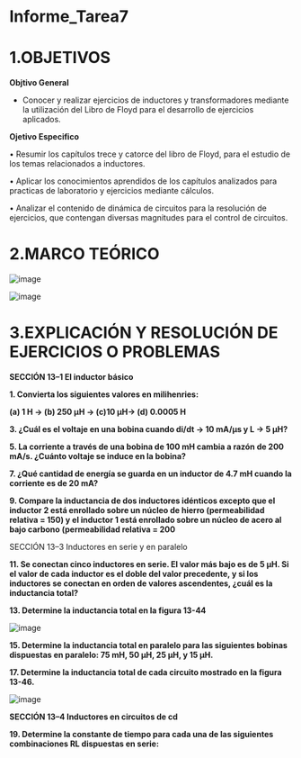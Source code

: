 # Informe_Tarea7

# **1.OBJETIVOS**

**Objtivo  General**

* Conocer y realizar ejercicios de inductores y transformadores mediante la utilización del Libro de Floyd para el desarrollo de ejercicios aplicados.
 
**Ojetivo Especifico**

• Resumir los capítulos trece y catorce del libro de Floyd, para el estudio de los temas relacionados a inductores.

• Aplicar los conocimientos aprendidos de los capítulos analizados para practicas de laboratorio y ejercicios mediante cálculos.

• Analizar el contenido de dinámica de circuitos para la resolución de ejercicios, que contengan diversas magnitudes para el control de circuitos.

# **2.MARCO TEÓRICO**

![image](https://user-images.githubusercontent.com/105617383/184255028-054612b9-dccf-4af4-baa9-2062b4f5026f.png)

![image](https://user-images.githubusercontent.com/105617383/184258845-a5b72547-6fef-49b1-86ce-9d3db2999edf.png)

# **3.EXPLICACIÓN Y RESOLUCIÓN DE EJERCICIOS O PROBLEMAS**

**SECCIÓN 13–1 El inductor básico**

**1. Convierta los siguientes valores en milihenries:**

**(a) 1 H → (b) 250 μH → (c)10 μH→ (d) 0.0005 H**

**3. ¿Cuál es el voltaje en una bobina cuando di/dt →  10 mA/μs y L →  5 μH?**

**5. La corriente a través de una bobina de 100 mH cambia a razón de 200 mA/s. ¿Cuánto voltaje se induce en la bobina?**

**7. ¿Qué cantidad de energía se guarda en un inductor de 4.7 mH cuando la corriente es de 20 mA?**

**9. Compare la inductancia de dos inductores idénticos excepto que el inductor 2 está enrollado sobre un
núcleo de hierro (permeabilidad relativa = 150) y el inductor 1 está enrollado sobre un núcleo de acero al bajo carbono (permeabilidad relativa = 200**

SECCIÓN 13–3 Inductores en serie y en paralelo

**11. Se conectan cinco inductores en serie. El valor más bajo es de 5 μH. Si el valor de cada inductor es el
doble del valor precedente, y si los inductores se conectan en orden de valores ascendentes, ¿cuál es la
inductancia total?**

**13. Determine la inductancia total en la figura 13-44**

![image](https://user-images.githubusercontent.com/105617383/184249763-c2dbf49b-88f9-4b26-b8f4-c163ef876d66.png)

**15. Determine la inductancia total en paralelo para las siguientes bobinas dispuestas en paralelo: 75 mH,
50  μH, 25  μH, y 15  μH.**

**17. Determine la inductancia total de cada circuito mostrado en la figura 13-46.**

![image](https://user-images.githubusercontent.com/105617383/184249979-3669f1b5-7e31-4535-8f1e-aecd461fb260.png)

**SECCIÓN 13–4 Inductores en circuitos de cd**

**19. Determine la constante de tiempo para cada una de las siguientes combinaciones RL dispuestas en serie:**
